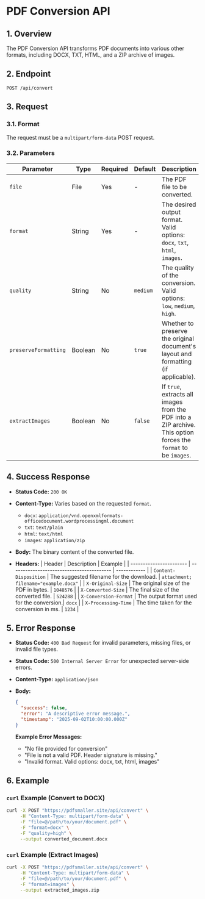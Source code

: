 # PDF Conversion API

## 1. Overview

The PDF Conversion API transforms PDF documents into various other formats, including DOCX, TXT, HTML, and a ZIP archive of images.

## 2. Endpoint

`POST /api/convert`

## 3. Request

### 3.1. Format

The request must be a `multipart/form-data` POST request.

### 3.2. Parameters

| Parameter            | Type    | Required | Default  | Description                                                                                             |
| -------------------- | ------- | -------- | -------- | ------------------------------------------------------------------------------------------------------- |
| `file`               | File    | Yes      | -        | The PDF file to be converted.                                                                           |
| `format`             | String  | Yes      | -        | The desired output format. Valid options: `docx`, `txt`, `html`, `images`.                              |
| `quality`            | String  | No       | `medium` | The quality of the conversion. Valid options: `low`, `medium`, `high`.                                  |
| `preserveFormatting` | Boolean | No       | `true`   | Whether to preserve the original document's layout and formatting (if applicable).                      |
| `extractImages`      | Boolean | No       | `false`  | If `true`, extracts all images from the PDF into a ZIP archive. This option forces the `format` to be `images`. |

## 4. Success Response

-   **Status Code:** `200 OK`
-   **Content-Type:** Varies based on the requested `format`.
    -   `docx`: `application/vnd.openxmlformats-officedocument.wordprocessingml.document`
    -   `txt`: `text/plain`
    -   `html`: `text/html`
    -   `images`: `application/zip`
-   **Body:** The binary content of the converted file.

-   **Headers:**
    | Header                  | Description                               | Example      |
    | ----------------------- | ----------------------------------------- | ------------ |
    | `Content-Disposition`   | The suggested filename for the download.  | `attachment; filename="example.docx"` |
    | `X-Original-Size`       | The original size of the PDF in bytes.    | `1048576`    |
    | `X-Converted-Size`      | The final size of the converted file.     | `524288`     |
    | `X-Conversion-Format`   | The output format used for the conversion.| `docx`       |
    | `X-Processing-Time`     | The time taken for the conversion in ms.  | `1234`       |

## 5. Error Response

-   **Status Code:** `400 Bad Request` for invalid parameters, missing files, or invalid file types.
-   **Status Code:** `500 Internal Server Error` for unexpected server-side errors.
-   **Content-Type:** `application/json`

-   **Body:**
    ```json
    {
      "success": false,
      "error": "A descriptive error message.",
      "timestamp": "2025-09-02T10:00:00.000Z"
    }
    ```
    **Example Error Messages:**
    - "No file provided for conversion"
    - "File is not a valid PDF. Header signature is missing."
    - "Invalid format. Valid options: docx, txt, html, images"

## 6. Example

### `curl` Example (Convert to DOCX)

```bash
curl -X POST "https://pdfsmaller.site/api/convert" \
     -H "Content-Type: multipart/form-data" \
     -F "file=@/path/to/your/document.pdf" \
     -F "format=docx" \
     -F "quality=high" \
     --output converted_document.docx
```

### `curl` Example (Extract Images)

```bash
curl -X POST "https://pdfsmaller.site/api/convert" \
     -H "Content-Type: multipart/form-data" \
     -F "file=@/path/to/your/document.pdf" \
     -F "format=images" \
     --output extracted_images.zip
```
```